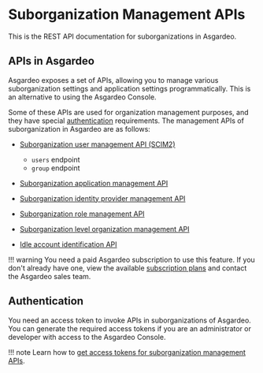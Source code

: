 # Suborganization Management APIs

This is the REST API documentation for suborganizations in Asgardeo.

## APIs in Asgardeo

Asgardeo exposes a set of APIs, allowing you to manage various suborganization settings and application settings programmatically. This is an alternative to using the Asgardeo Console.

Some of these APIs are used for organization management purposes, and they have special [authentication](#authentication) requirements. The management APIs of suborganization in Asgardeo are as follows:

- [Suborganization user management API (SCIM2)]({{base_path}}/apis/organization-management/org-scim2/)
  
    - ```users``` endpoint
    - ```group``` endpoint

- [Suborganization application management API]({{base_path}}/apis/organization-management/org-application-management)

- [Suborganization identity provider management API]({{base_path}}/apis/organization-management/org-idp/)

- [Suborganization role management API]({{base_path}}/apis/organization-management/organization-role-management)

- [Suborganization level organization management API]({{base_path}}/apis/organization-management/org-management)

- [Idle account identification API]({{base_path}}/apis/organization-management/org-idle-account-identification/)
  
!!! warning
    You need a paid Asgardeo subscription to use this feature. If you don't already have one, view the available [subscription plans](https://wso2.com/asgardeo/pricing/) and contact the Asgardeo sales team.

## Authentication

You need an access token to invoke APIs in suborganizations of Asgardeo. You can generate the required access tokens if you are an administrator or developer with access to the Asgardeo Console.

!!! note
    Learn how to [get access tokens for suborganization management APIs]({{base_path}}/apis/organization-management/authentication/).
